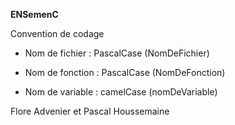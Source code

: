**ENSemenC**

Convention de codage

- Nom de fichier : PascalCase (NomDeFichier)

- Nom de fonction : PascalCase (NomDeFonction)

- Nom de variable : camelCase (nomDeVariable)

Flore Advenier et Pascal Houssemaine
